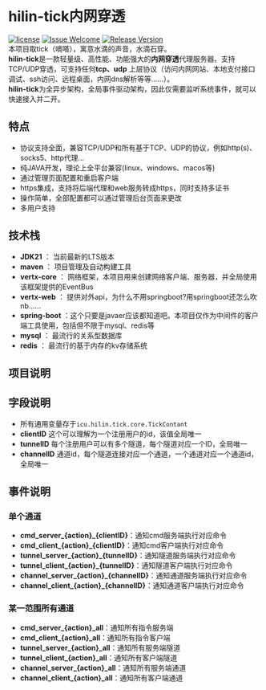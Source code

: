 # hilin-tick内网穿透

[1]: https://img.shields.io/badge/license-Apache2.0-brightgreen.svg?style=plastic
[2]: /LICENSE
[3]: https://img.shields.io/badge/hilin-welcome-brightgreen.svg?style=plastic
[4]: https://hilin.icu
[5]: https://img.shields.io/badge/release-1.0.0-blue.svg?style=plastic
[6]: https://github.com/zhaojh329/lua-ffi/releases
[![license][1]][2]
[![Issue Welcome][3]][4]
[![Release Version][5]][6]  
本项目取tick（嘀嗒），寓意水滴的声音，水滴石穿。  
**hilin-tick**是一款轻量级、高性能、功能强大的**内网穿透**代理服务器。支持TCP/UDP穿透，可支持任何**tcp、udp**
上层协议（访问内网网站、本地支付接口调试、ssh访问、远程桌面，内网dns解析等等……）。  
**hilin-tick**为全异步架构，全局事件驱动架构，因此仅需要监听系统事件，就可以快速接入并二开。

## 特点

- 协议支持全面，兼容TCP/UDP和所有基于TCP、UDP的协议，例如http(s)、socks5、http代理...
- 纯JAVA开发，理论上全平台兼容(linux、windows、macos等)
- 通过管理页面配置和重启客户端
- https集成，支持将后端代理和web服务转成https，同时支持多证书
- 操作简单，全部配置都可以通过管理后台页面来更改
- 多用户支持

## 技术栈

- **JDK21** ： 当前最新的LTS版本
- **maven** ： 项目管理及自动构建工具
- **vertx-core** ： 网络框架，本项目用来创建网络客户端、服务器，并全局使用该框架提供的EventBus
- **vertx-web** ： 提供对外api，为什么不用springboot?用springboot还怎么吹nb......
- **spring-boot** ：这个只要是javaer应该都知道吧。本项目仅作为中间件的客户端工具使用，包括但不限于mysql、redis等
- **mysql** ： 最流行的关系型数据库
- **redis** ： 最流行的基于内存的kv存储系统

## 项目说明

## 字段说明

- 所有通用变量存于```icu.hilin.tick.core.TickContant```
- **clientID** 这个可以理解为一个注册用户的id，该值全局唯一
- **tunnelID** 每个注册用户可以有多个隧道，每个隧道对应一个ID，全局唯一
- **channelID** 通道id，每个隧道连接对应一个通道，一个通道对应一个通道id，全局唯一

## 事件说明

### 单个通道 
- **cmd_server_{action}_{clientID}**：通知cmd服务端执行对应命令
- **cmd_client_{action}_{clientID}**：通知cmd客户端执行对应命令
- **tunnel_server_{action}_{tunnelID}**：通知隧道服务端执行对应命令
- **tunnel_client_{action}_{tunnelID}**：通知隧道客户端执行对应命令
- **channel_server_{action}_{channelID}**：通知通道服务端执行对应命令
- **channel_client_{action}_{channelID}**：通知通道客户端执行对应命令

### 某一范围所有通道
- **cmd_server_{action}_all**：通知所有指令服务端
- **cmd_client_{action}_all**：通知所有指令客户端
- **tunnel_server_{action}_all**：通知所有服务端隧道
- **tunnel_client_{action}_all**：通知所有客户端隧道
- **channel_server_{action}_all**：通知所有服务端通道
- **channel_client_{action}_all**：通知所有客户端通道